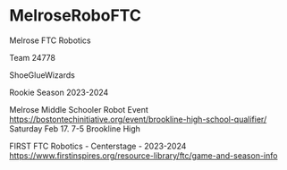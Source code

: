 # MelroseRoboFTC

Melrose FTC Robotics

Team 24778

ShoeGlueWizards

Rookie Season 2023-2024

Melrose Middle Schooler Robot Event 
https://bostontechinitiative.org/event/brookline-high-school-qualifier/
Saturday Feb 17. 7-5 Brookline High

FIRST FTC Robotics - Centerstage - 2023-2024 
https://www.firstinspires.org/resource-library/ftc/game-and-season-info
